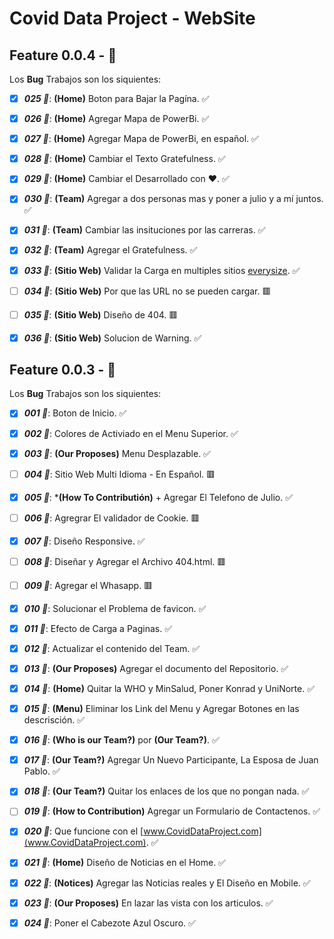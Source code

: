 # Covid Data Project - WebSite

## Feature 0.0.4 - 🐞
Los **Bug** Trabajos son los siquientes:

- [x] ***025 🐞***: **(Home)** Boton para Bajar la Pagína. ✅
- [x] ***026 🐞***: **(Home)** Agregar Mapa de PowerBi. ✅
- [x] ***027 🐞***: **(Home)** Agregar Mapa de PowerBi, en español. ✅
- [x] ***028 🐞***: **(Home)** Cambiar el Texto Gratefulness. ✅
- [x] ***029 🐞***: **(Home)** Cambiar el Desarrollado con ❤️. ✅
- [x] ***030 🐞***: **(Team)** Agregar a dos personas mas y poner a julio y a mí juntos. ✅
- [x] ***031 🐞***: **(Team)** Cambiar las insituciones por las carreras. ✅
- [x] ***032 🐞***: **(Team)** Agregar el Gratefulness. ✅
- [x] ***033 🐞***: **(Sitio Web)** Validar la Carga en multiples sitios [everysize](https://everysize.kibalabs.com). ✅
- [ ] ***034 🐞***: **(Sitio Web)** Por que las URL no se pueden cargar. 🟥
- [ ] ***035 🐞***: **(Sitio Web)** Diseño de 404. 🟥
- [x] ***036 🐞***: **(Sitio Web)** Solucion de Warning. ✅


## Feature 0.0.3 - 🐞
Los **Bug** Trabajos son los siquientes:

- [x] ***001 🐞***: Boton de Inicio. ✅
- [x] ***002 🐞***: Colores de Activiado en el Menu Superior. ✅
- [x] ***003 🐞***: **(Our Proposes)** Menu Desplazable. ✅
- [ ] ***004 🐞***: Sitio Web Multi Idioma - En Español. 🟥
- [x] ***005 🐞***: ***(How To Contributión)** + Agregar El Telefono de Julio. ✅
- [ ] ***006 🐞***: Agregrar El validador de Cookie. 🟥
- [x] ***007 🐞***: Diseño Responsive. ✅
- [ ] ***008 🐞***: Diseñar y Agregar el Archivo 404.html. 🟥
- [ ] ***009 🐞***: Agregar el Whasapp. 🟥

- [x] ***010 🐞***: Solucionar el Problema de favicon. ✅
- [x] ***011 🐞***: Efecto de Carga a Paginas. ✅
- [x] ***012 🐞***: Actualizar el contenido del Team. ✅
- [x] ***013 🐞***: **(Our Proposes)** Agregar el documento del Repositorio. ✅
- [x] ***014 🐞***: **(Home)** Quitar la WHO y MinSalud, Poner Konrad y UniNorte. ✅
- [x] ***015 🐞***: **(Menu)** Eliminar los Link del Menu y Agregar Botones en las descrisción. ✅
- [x] ***016 🐞***: **(Who is our Team?)** por **(Our Team?)**. ✅
- [x] ***017 🐞***: **(Our Team?)** Agregar Un Nuevo Participante, La Esposa de Juan Pablo. ✅
- [x] ***018 🐞***: **(Our Team?)** Quitar los enlaces de los que no pongan nada. ✅
- [ ] ***019 🐞***: **(How to Contribution)** Agregar un Formulario de Contactenos. ✅
- [x] ***020 🐞***: Que funcione con el [www.CovidDataProject.com](www.CovidDataProject.com). ✅
- [x] ***021 🐞***: **(Home)** Diseño de Noticias en el Home. ✅
- [x] ***022 🐞***: **(Notices)** Agregar las Noticias reales y El Diseño en Mobile. ✅
- [x] ***023 🐞***: **(Our Proposes)** En lazar las vista con los articulos. ✅
- [x] ***024 🐞***: Poner el Cabezote Azul Oscuro. ✅